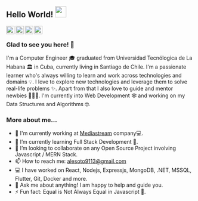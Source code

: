 
## Hello World! <img src="https://raw.githubusercontent.com/iampavangandhi/iampavangandhi/master/gifs/Hi.gif" width="30px"></h2>

<a href="https://twitter.com/asotoglez">
  <img align="left" alt="Alejandro's Twitter" width="22px" src="https://cdn.jsdelivr.net/npm/simple-icons@v3/icons/twitter.svg" />
</a>
<a href="https://www.linkedin.com/in/alejandro-soto-gonzalez-0a763a109">
  <img align="left" alt="Alejandro's Linkdein" width="22px" src="https://cdn.jsdelivr.net/npm/simple-icons@v3/icons/linkedin.svg" />
</a>
<a href="https://github.com/asotoglez">
  <img align="left" alt="Alejandro's Github" width="22px" src="https://cdn.jsdelivr.net/npm/simple-icons@v3/icons/github.svg" />
</a>
<a href="https://medium.com/@asotoglez">
  <img align="left" alt="Alejandro's Medium" width="22px" src="https://cdn.jsdelivr.net/npm/simple-icons@v3/icons/medium.svg" />
</a>
<br />

### Glad to see you here! 🤩 

I'm a Computer Engineer 🎓 graduated from Universidad Tecnólogica de La Habana 🏛 in Cuba, currently living in Santiago de Chile. I'm a passionate learner who's always willing to learn and work across technologies and domains 💡. I love to explore new technologies and leverage them to solve real-life problems ✨. Apart from that I also love to guide and mentor newbies 👨🏻‍💻. I'm currently into Web Development 🕸️ and working on my Data Structures and Algorithms 🤓.

### More about me...

- 🔭 I'm currently working at [Mediastream](https://www.mediastre.am/) company💻.  
- 🌱 I’m currently learning Full Stack Development 🚀.
- 👯 I’m looking to collaborate on any Open Source Project involving Javascript / MERN Stack.
- 📫 How to reach me: alesoto9113@gmail.com
- 💻 I have worked on React, Nodejs, Expressjs, MongoDB, .NET, MSSQL, Flutter, Git, Docker and more.
- 💬 Ask me about anything! I am happy to help and guide you.
- ⚡ Fun fact: Equal is Not Always Equal in Javascript 🤣. 
